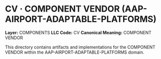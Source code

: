 # CV · COMPONENT VENDOR (AAP-AIRPORT-ADAPTABLE-PLATFORMS)

**Layer:** COMPONENTS
**LLC Code:** CV
**Canonical Meaning:** COMPONENT VENDOR

This directory contains artifacts and implementations for the COMPONENT VENDOR within the AAP-AIRPORT-ADAPTABLE-PLATFORMS domain.
